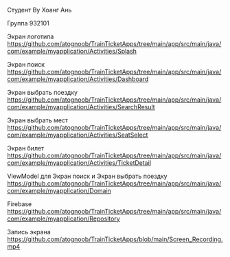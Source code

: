 Студент Ву Хоанг Ань

Группа 932101


Экран логотипа
https://github.com/atognoob/TrainTicketApps/tree/main/app/src/main/java/com/example/myapplication/Activities/Splash

Экран поиск
https://github.com/atognoob/TrainTicketApps/tree/main/app/src/main/java/com/example/myapplication/Activities/Dashboard

Экран выбрать поездку
https://github.com/atognoob/TrainTicketApps/tree/main/app/src/main/java/com/example/myapplication/Activities/SearchResult

Экран выбрать мест
https://github.com/atognoob/TrainTicketApps/tree/main/app/src/main/java/com/example/myapplication/Activities/SeatSelect

Экран билет
https://github.com/atognoob/TrainTicketApps/tree/main/app/src/main/java/com/example/myapplication/Activities/TicketDetail

ViewModel для Экран поиск и Экран выбрать поездку
https://github.com/atognoob/TrainTicketApps/tree/main/app/src/main/java/com/example/myapplication/Domain

Firebase
https://github.com/atognoob/TrainTicketApps/tree/main/app/src/main/java/com/example/myapplication/Repository

Запись экрана
https://github.com/atognoob/TrainTicketApps/blob/main/Screen_Recording.mp4
